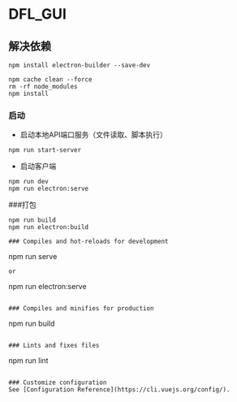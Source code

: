 # DFL_GUI

## 解决依赖
```
npm install electron-builder --save-dev

npm cache clean --force
rm -rf node_modules
npm install
```

### 启动
- 启动本地API端口服务（文件读取、脚本执行）
```
npm run start-server
```
- 启动客户端
```
npm run dev
npm run electron:serve
```

###打包
```
npm run build
npm run electron:build

### Compiles and hot-reloads for development
```
npm run serve
```
or
```
npm run electron:serve
```

### Compiles and minifies for production
```
npm run build
```

### Lints and fixes files
```
npm run lint
```

### Customize configuration
See [Configuration Reference](https://cli.vuejs.org/config/).

